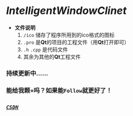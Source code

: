 # ***IntelligentWindowClinet***

* **文件说明**
  1. `/ico` 储存了程序所用到的ico格式的图标
  2. `.pro` 是**Qt**的项目的工程文件（用**Qt**打开即可）
  3. `.h` `.cpp` 是代码文件
  4. 其余为其他的**Qt**工程文件

### 持续更新中……
### 能给我颗`⭐`吗？如果能`Follow`就更好了！
### [***`CSDN`***](https://blog.csdn.net/ProYRB)
